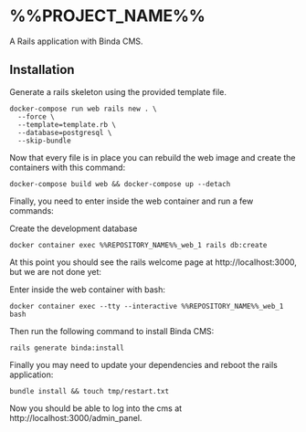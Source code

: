 # %%PROJECT_NAME%%

A Rails application with Binda CMS.

## Installation

Generate a rails skeleton using the provided template file.

```
docker-compose run web rails new . \
  --force \
  --template=template.rb \
  --database=postgresql \
  --skip-bundle
```

Now that every file is in place you can rebuild the web image and create the containers
with this command:

```
docker-compose build web && docker-compose up --detach
```

Finally, you need to enter inside the web container and run a few commands:

Create the development database

```
docker container exec %%REPOSITORY_NAME%%_web_1 rails db:create
```

At this point you should see the rails welcome page at http://localhost:3000, but we are not done yet:

Enter inside the web container with bash:

```
docker container exec --tty --interactive %%REPOSITORY_NAME%%_web_1 bash
```

Then run the following command to install Binda CMS:

```
rails generate binda:install
```

Finally you may need to update your dependencies and reboot the rails application:

```
bundle install && touch tmp/restart.txt
```

Now you should be able to log into the cms at http://localhost:3000/admin_panel.
